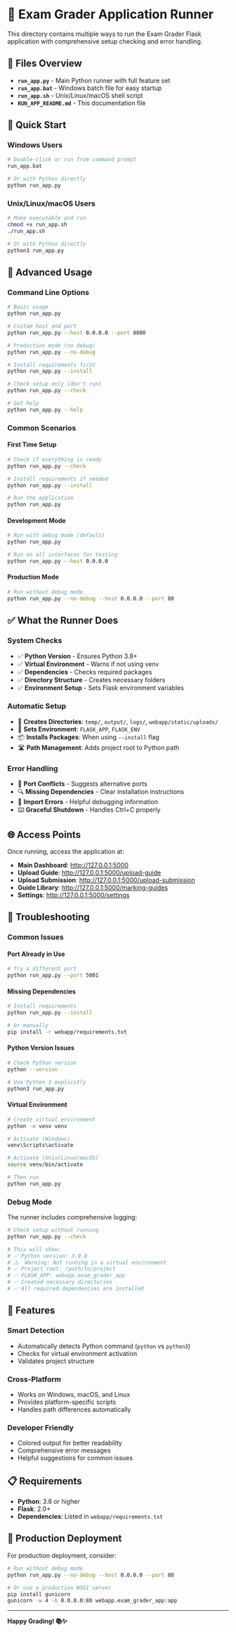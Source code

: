 # 🚀 Exam Grader Application Runner

This directory contains multiple ways to run the Exam Grader Flask application with comprehensive setup checking and error handling.

## 📁 Files Overview

- **`run_app.py`** - Main Python runner with full feature set
- **`run_app.bat`** - Windows batch file for easy startup
- **`run_app.sh`** - Unix/Linux/macOS shell script
- **`RUN_APP_README.md`** - This documentation file

## 🎯 Quick Start

### Windows Users
```bash
# Double-click or run from command prompt
run_app.bat

# Or with Python directly
python run_app.py
```

### Unix/Linux/macOS Users
```bash
# Make executable and run
chmod +x run_app.sh
./run_app.sh

# Or with Python directly
python3 run_app.py
```

## 🔧 Advanced Usage

### Command Line Options

```bash
# Basic usage
python run_app.py

# Custom host and port
python run_app.py --host 0.0.0.0 --port 8080

# Production mode (no debug)
python run_app.py --no-debug

# Install requirements first
python run_app.py --install

# Check setup only (don't run)
python run_app.py --check

# Get help
python run_app.py --help
```

### Common Scenarios

#### First Time Setup
```bash
# Check if everything is ready
python run_app.py --check

# Install requirements if needed
python run_app.py --install

# Run the application
python run_app.py
```

#### Development Mode
```bash
# Run with debug mode (default)
python run_app.py

# Run on all interfaces for testing
python run_app.py --host 0.0.0.0
```

#### Production Mode
```bash
# Run without debug mode
python run_app.py --no-debug --host 0.0.0.0 --port 80
```

## ✅ What the Runner Does

### System Checks
- ✅ **Python Version** - Ensures Python 3.8+
- ✅ **Virtual Environment** - Warns if not using venv
- ✅ **Dependencies** - Checks required packages
- ✅ **Directory Structure** - Creates necessary folders
- ✅ **Environment Setup** - Sets Flask environment variables

### Automatic Setup
- 📁 **Creates Directories**: `temp/`, `output/`, `logs/`, `webapp/static/uploads/`
- 🔧 **Sets Environment**: `FLASK_APP`, `FLASK_ENV`
- 📦 **Installs Packages**: When using `--install` flag
- 🛣️ **Path Management**: Adds project root to Python path

### Error Handling
- 🚨 **Port Conflicts** - Suggests alternative ports
- 🔍 **Missing Dependencies** - Clear installation instructions
- 📝 **Import Errors** - Helpful debugging information
- ⌨️ **Graceful Shutdown** - Handles Ctrl+C properly

## 🌐 Access Points

Once running, access the application at:

- **Main Dashboard**: http://127.0.0.1:5000
- **Upload Guide**: http://127.0.0.1:5000/upload-guide
- **Upload Submission**: http://127.0.0.1:5000/upload-submission
- **Guide Library**: http://127.0.0.1:5000/marking-guides
- **Settings**: http://127.0.0.1:5000/settings

## 🔧 Troubleshooting

### Common Issues

#### Port Already in Use
```bash
# Try a different port
python run_app.py --port 5001
```

#### Missing Dependencies
```bash
# Install requirements
python run_app.py --install

# Or manually
pip install -r webapp/requirements.txt
```

#### Python Version Issues
```bash
# Check Python version
python --version

# Use Python 3 explicitly
python3 run_app.py
```

#### Virtual Environment
```bash
# Create virtual environment
python -m venv venv

# Activate (Windows)
venv\Scripts\activate

# Activate (Unix/Linux/macOS)
source venv/bin/activate

# Then run
python run_app.py
```

### Debug Mode

The runner includes comprehensive logging:

```bash
# Check setup without running
python run_app.py --check

# This will show:
# ✅ Python version: 3.9.0
# ⚠️  Warning: Not running in a virtual environment
# ✅ Project root: /path/to/project
# ✅ FLASK_APP: webapp.exam_grader_app
# ✅ Created necessary directories
# ✅ All required dependencies are installed
```

## 🎨 Features

### Smart Detection
- Automatically detects Python command (`python` vs `python3`)
- Checks for virtual environment activation
- Validates project structure

### Cross-Platform
- Works on Windows, macOS, and Linux
- Provides platform-specific scripts
- Handles path differences automatically

### Developer Friendly
- Colored output for better readability
- Comprehensive error messages
- Helpful suggestions for common issues

## 📋 Requirements

- **Python**: 3.8 or higher
- **Flask**: 2.0+
- **Dependencies**: Listed in `webapp/requirements.txt`

## 🚀 Production Deployment

For production deployment, consider:

```bash
# Run without debug mode
python run_app.py --no-debug --host 0.0.0.0 --port 80

# Or use a production WSGI server
pip install gunicorn
gunicorn -w 4 -b 0.0.0.0:80 webapp.exam_grader_app:app
```

---

**Happy Grading! 📚✨**
